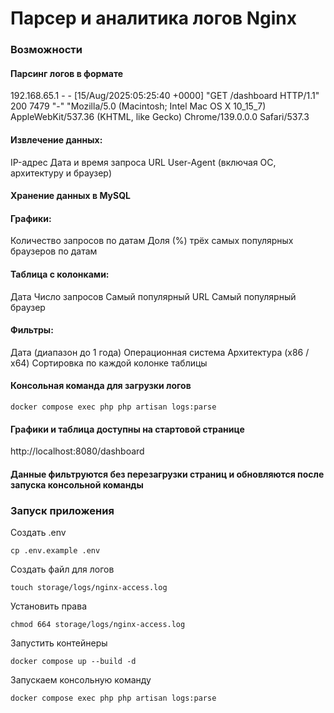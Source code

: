# Парсер и аналитика логов Nginx

### Возможности
#### Парсинг логов в формате
192.168.65.1 - - [15/Aug/2025:05:25:40 +0000] "GET /dashboard HTTP/1.1" 200 7479 "-" "Mozilla/5.0 
(Macintosh; Intel Mac OS X 10_15_7) AppleWebKit/537.36 (KHTML, like Gecko) Chrome/139.0.0.0 Safari/537.3

#### Извлечение данных:
IP-адрес
Дата и время запроса
URL
User-Agent (включая ОС, архитектуру и браузер)

#### Хранение данных в MySQL

#### Графики:
Количество запросов по датам
Доля (%) трёх самых популярных браузеров по датам

#### Таблица с колонками:
Дата
Число запросов
Самый популярный URL
Самый популярный браузер

#### Фильтры:
Дата (диапазон до 1 года)
Операционная система
Архитектура (x86 / x64)
Сортировка по каждой колонке таблицы

#### Консольная команда для загрузки логов
```
docker compose exec php php artisan logs:parse
```
#### Графики и таблица доступны на стартовой странице 
http://localhost:8080/dashboard

#### Данные фильтруются без перезагрузки страниц и обновляются после запуска консольной команды

### Запуск приложения
Создать .env
```
cp .env.example .env
```

Создать файл для логов
```
touch storage/logs/nginx-access.log
```
Установить права
```
chmod 664 storage/logs/nginx-access.log
```
Запустить контейнеры
```
docker compose up --build -d
```
Запускаем консольную команду
```
docker compose exec php php artisan logs:parse
```










